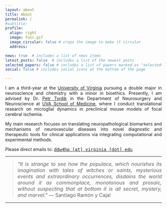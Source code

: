 ```yaml
---
layout: about
title: About
permalink: /
#subtitle:
profile:
  align: right
  image: func.gif
  image_circular: false # crops the image to make it circular
  address:

news: true  # includes a list of news items
latest_posts: false  # includes a list of the newest posts
selected_papers: false # includes a list of papers marked as "selected={true}"
social: false # includes social icons at the bottom of the page

---
```

<p style="text-align: justify;">I am a third-year at the <a href='https://www.virginia.edu/'>University of Virginia</a> pursuing a double major in neuroscience and chemistry with a minor in bioethics. Presently, I am advised by Dr. <a href='https://med.virginia.edu/bims/faculty/?facbio=1&id=48788'>Petr Tvrdik</a> in the Department of Neurosurgery and Neuroscience at <a href='https://med.virginia.edu/'>UVA School of Medicine</a>, where I conduct translational research on microglial dynamics in preclinical mouse models of focal cerebral ischemia.</p>

<p style="text-align: justify;">My main research focuses on translating neuropathological biomarkers and mechanisms of neurovascular diseases into novel diagnostic and therapeutic tools for clinical applications via integrating computational and experimental methods.</p>

<p style="text-align: justify;">Please direct emails to: <a href='mailto:ddw4hp@virginia.edu'><tt>ddw4hp [at] virginia [dot] edu</tt></a></p>

<hr>

<blockquote style="text-align: justify;">
    <font size="3"><i>"It is strange to see how the populace, which nourishes its imagination with tales of witches or saints, mysterious events and extraordinary occurrences, disdains the world around it as commonplace, monotonous and prosaic, without suspecting that at bottom it is all secret, mystery, and marvel."</i> ― Santiago Ramón y Cajal</font>
</blockquote>

<hr>
